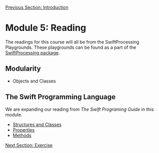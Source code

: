 [Previous Section: Introduction](README.md)

# Module 5: Reading

The readings for this course will all be from the SwiftProcessing Playgrounds. These playgrounds can be found as a part of the [SwiftProcessing package](https://github.com/jjkaufman/SwiftProcessing/archive/refs/heads/main.zip).

## Modularity

- Objects and Classes

## The Swift Programming Language

We are expanding our reading from *The Swift Programing Guide* in this module.

- [Structures and Classes](https://docs.swift.org/swift-book/LanguageGuide/ClassesAndStructures.html)
- [Properties](https://docs.swift.org/swift-book/LanguageGuide/Properties.html)
- [Methods](https://docs.swift.org/swift-book/LanguageGuide/Methods.html)

[Next Section: Exercise](2_EXERCISE.md)


